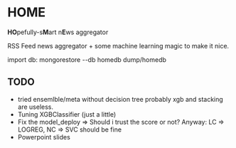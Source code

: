 # HOME
**HO**pefully-s**M**art n**E**ws aggregator

RSS Feed news aggregator + some machine learning magic to make it nice.

import db: mongorestore --db homedb dump/homedb

## TODO
* tried ensemlble/meta without decision tree
    probably xgb and stacking are useless.
* Tuning XGBClassifier (just a little)
* Fix the model_deploy => Should i trust the score or not? Anyway:
    LC => LOGREG,
    NC => SVC should be fine
* Powerpoint slides
